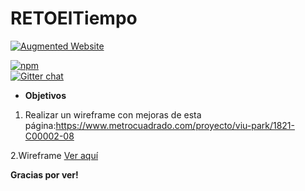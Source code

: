 # RETOElTiempo


 [![Augmented Website](https://user-images.githubusercontent.com/252962/27472386-0d11e59a-57f3-11e7-9fa5-34332c5484f7.png)](https://marvelapp.com/b2a26j1)

[![npm](https://img.shields.io/github/repo-size/badges/shields.svg)](https://www.npmjs.com/package/ar.js)
<br class="badge-separator" />
[![Gitter chat](https://badges.gitter.im/AR-js/Lobby.png)](https://gitter.im/AR-js/Lobby)

- **Objetivos** 
1. Realizar un wireframe con mejoras de esta página:https://www.metrocuadrado.com/proyecto/viu-park/1821-C00002-08

2.Wireframe  [Ver aquí](https://marvelapp.com/b2a26j1)

**Gracias por ver!** 

